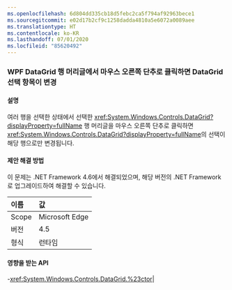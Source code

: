 ```yaml
---
ms.openlocfilehash: 6d804dd335cb18d5febc2ca5f794af92963bece1
ms.sourcegitcommit: e02d17b2cf9c1258dadda4810a5e6072a0089aee
ms.translationtype: HT
ms.contentlocale: ko-KR
ms.lasthandoff: 07/01/2020
ms.locfileid: "85620492"
---
```

### <a name="right-clicking-on-a-wpf-datagrid-row-header-changes-the-datagrid-selection"></a>WPF DataGrid 행 머리글에서 마우스 오른쪽 단추로 클릭하면 DataGrid 선택 항목이 변경

#### <a name="details"></a>설명

여러 행을 선택한 상태에서 선택한 <xref:System.Windows.Controls.DataGrid?displayProperty=fullName> 행 머리글을 마우스 오른쪽 단추로 클릭하면 <xref:System.Windows.Controls.DataGrid?displayProperty=fullName>의 선택이 해당 행으로만 변경됩니다.

#### <a name="suggestion"></a>제안 해결 방법

이 문제는 .NET Framework 4.6에서 해결되었으며, 해당 버전의 .NET Framework로 업그레이드하여 해결할 수 있습니다.

| 이름    | 값       |
|:--------|:------------|
| Scope   |Microsoft Edge|
|버전|4.5|
|형식|런타임

#### <a name="affected-apis"></a>영향을 받는 API

-<xref:System.Windows.Controls.DataGrid.%23ctor></li></ul>|
